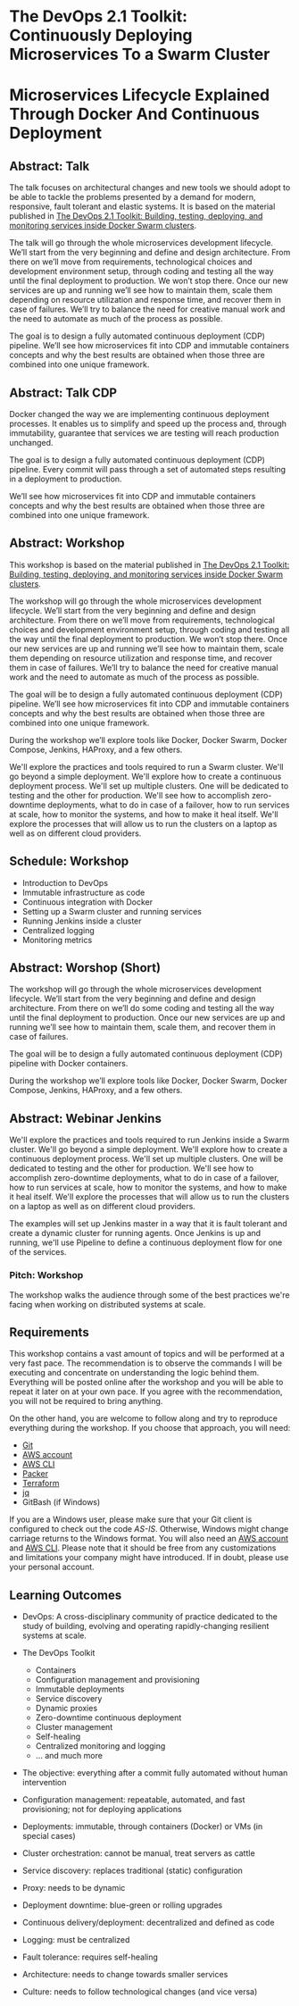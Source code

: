 # The DevOps 2.1 Toolkit: Continuously Deploying Microservices To a Swarm Cluster
# Microservices Lifecycle Explained Through Docker And Continuous Deployment

## Abstract: Talk

The talk focuses on architectural changes and new tools we should adopt to be able to tackle the problems presented by a demand for modern, responsive, fault tolerant and elastic systems. It is based on the material published in [The DevOps 2.1 Toolkit: Building, testing, deploying, and monitoring services inside Docker Swarm clusters](https://leanpub.com/the-devops-2-1-toolkit).

The talk will go through the whole microservices development lifecycle. We’ll start from the very beginning and define and design architecture. From there on we’ll move from requirements, technological choices and development environment setup, through coding and testing all the way until the final deployment to production. We won’t stop there. Once our new services are up and running we’ll see how to maintain them, scale them depending on resource utilization and response time, and recover them in case of failures. We’ll try to balance the need for creative manual work and the need to automate as much of the process as possible.

The goal is to design a fully automated continuous deployment (CDP) pipeline. We’ll see how microservices fit into CDP and immutable containers concepts and why the best results are obtained when those three are combined into one unique framework.

## Abstract: Talk CDP

Docker changed the way we are implementing continuous deployment processes. It enables us to simplify and speed up the process and, through immutability, guarantee that services we are testing will reach production unchanged.

The goal is to design a fully automated continuous deployment (CDP) pipeline. Every commit will pass through a set of automated steps resulting in a deployment to production.

We’ll see how microservices fit into CDP and immutable containers concepts and why the best results are obtained when those three are combined into one unique framework.

## Abstract: Workshop

This workshop is based on the material published in [The DevOps 2.1 Toolkit: Building, testing, deploying, and monitoring services inside Docker Swarm clusters](https://leanpub.com/the-devops-2-1-toolkit).

The workshop will go through the whole microservices development lifecycle. We’ll start from the very beginning and define and design architecture. From there on we’ll move from requirements, technological choices and development environment setup, through coding and testing all the way until the final deployment to production. We won’t stop there. Once our new services are up and running we’ll see how to maintain them, scale them depending on resource utilization and response time, and recover them in case of failures. We’ll try to balance the need for creative manual work and the need to automate as much of the process as possible.

The goal will be to design a fully automated continuous deployment (CDP) pipeline. We’ll see how microservices fit into CDP and immutable containers concepts and why the best results are obtained when those three are combined into one unique framework.

During the workshop we’ll explore tools like Docker, Docker Swarm, Docker Compose, Jenkins, HAProxy, and a few others.

We'll explore the practices and tools required to run a Swarm cluster. We'll go beyond a simple deployment. We'll explore how to create a continuous deployment process. We'll set up multiple clusters. One will be dedicated to testing and the other for production. We'll see how to accomplish zero-downtime deployments, what to do in case of a failover, how to run services at scale, how to monitor the systems, and how to make it heal itself. We'll explore the processes that will allow us to run the clusters on a laptop as well as on different cloud providers.

## Schedule: Workshop

* Introduction to DevOps
* Immutable infrastructure as code
* Continuous integration with Docker
* Setting up a Swarm cluster and running services
* Running Jenkins inside a cluster
* Centralized logging
* Monitoring metrics

## Abstract: Worshop (Short)

The workshop will go through the whole microservices development lifecycle. We’ll start from the very beginning and define and design architecture. From there on we’ll do some coding and testing all the way until the final deployment to production. Once our new services are up and running we’ll see how to maintain them, scale them, and recover them in case of failures.

The goal will be to design a fully automated continuous deployment (CDP) pipeline with Docker containers.

During the workshop we’ll explore tools like Docker, Docker Swarm, Docker Compose, Jenkins, HAProxy, and a few others.

## Abstract: Webinar Jenkins

We'll explore the practices and tools required to run Jenkins inside a Swarm cluster. We'll go beyond a simple deployment. We'll explore how to create a continuous deployment process. We'll set up multiple clusters. One will be dedicated to testing and the other for production. We'll see how to accomplish zero-downtime deployments, what to do in case of a failover, how to run services at scale, how to monitor the systems, and how to make it heal itself. We'll explore the processes that will allow us to run the clusters on a laptop as well as on different cloud providers.

The examples will set up Jenkins master in a way that it is fault tolerant and create a dynamic cluster for running agents. Once Jenkins is up and running, we'll use Pipeline to define a continuous deployment flow for one of the services.

### Pitch: Workshop

The workshop walks the audience through some of the best practices we're facing when working on distributed systems at scale.

## Requirements

This workshop contains a vast amount of topics and will be performed at a very fast pace. The recommendation is to observe the commands I will be executing and concentrate on understanding the logic behind them. Everything will be posted online after the workshop and you will be able to repeat it later on at your own pace. If you agree with the recommendation, you will not be required to bring anything.

On the other hand, you are welcome to follow along and try to reproduce everything during the workshop. If you choose that approach, you will need:

* [Git](https://git-scm.com/)
* [AWS account](https://aws.amazon.com/)
* [AWS CLI](https://aws.amazon.com/cli/)
* [Packer](https://www.packer.io/)
* [Terraform](https://www.terraform.io/downloads.html)
* [jq](https://stedolan.github.io/jq/)
* GitBash (if Windows)

If you are a Windows user, please make sure that your Git client is configured to check out the code *AS-IS*. Otherwise, Windows might change carriage returns to the Windows format. You will also need an [AWS account](https://aws.amazon.com/) and [AWS CLI](https://aws.amazon.com/cli/). Please note that it should be free from any customizations and limitations your company might have introduced. If in doubt, please use your personal account.

## Learning Outcomes

* DevOps: A cross-disciplinary community of practice dedicated to the study of building, evolving and operating rapidly-changing resilient systems at scale.
* The DevOps Toolkit

  * Containers
  * Configuration management and provisioning
  * Immutable deployments
  * Service discovery
  * Dynamic proxies
  * Zero-downtime continuous deployment
  * Cluster management
  * Self-healing
  * Centralized monitoring and logging
  * ... and much more

* The objective: everything after a commit fully automated without human intervention
* Configuration management: repeatable, automated, and fast provisioning; not for deploying applications
* Deployments: immutable, through containers (Docker) or VMs (in special cases)
* Cluster orchestration: cannot be manual, treat servers as cattle
* Service discovery: replaces traditional (static) configuration
* Proxy: needs to be dynamic
* Deployment downtime: blue-green or rolling upgrades
* Continuous delivery/deployment: decentralized and defined as code
* Logging: must be centralized
* Fault tolerance: requires self-healing
* Architecture: needs to change towards smaller services
* Culture: needs to follow technological changes (and vice versa)